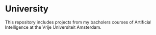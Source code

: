# University
This repository includes projects from my bacholers courses of Artificial Intelligence at the Vrije Universiteit Amsterdam.
